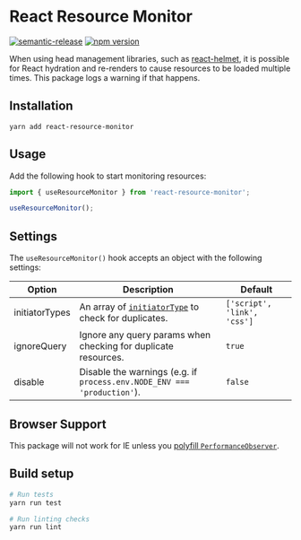 # React Resource Monitor

[![semantic-release](https://img.shields.io/badge/%20%20%F0%9F%93%A6%F0%9F%9A%80-semantic--release-e10079.svg)](https://github.com/semantic-release/semantic-release)
[![npm version](https://badge.fury.io/js/react-resource-monitor.svg)](https://badge.fury.io/js/react-resource-monitor)

When using head management libraries, such as [react-helmet](https://github.com/nfl/react-helmet),
it is possible for React hydration and re-renders to cause resources to be loaded
multiple times. This package logs a warning if that happens.

## Installation

```
yarn add react-resource-monitor
```

## Usage

Add the following hook to start monitoring resources:

```jsx
import { useResourceMonitor } from 'react-resource-monitor';

useResourceMonitor();
```

## Settings

The `useResourceMonitor()` hook accepts an object with the following settings:

| Option         | Description                                                                                                                                      | Default                     |
|----------------|--------------------------------------------------------------------------------------------------------------------------------------------------|-----------------------------|
| initiatorTypes | An array of [`initiatorType`](https://developer.mozilla.org/en-US/docs/Web/API/PerformanceResourceTiming/initiatorType) to check for duplicates. | `['script', 'link', 'css']` |
| ignoreQuery    | Ignore any query params when checking for duplicate resources.                                                                                   | `true`                      |
| disable        | Disable the warnings (e.g. if `process.env.NODE_ENV === 'production'`).                                                                          | `false`                     |

## Browser Support

This package will not work for IE unless you [polyfill `PerformanceObserver`](https://github.com/fastly/performance-observer-polyfill).

## Build setup

```bash
# Run tests
yarn run test

# Run linting checks
yarn run lint
```
